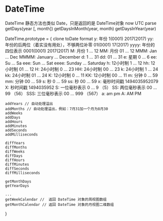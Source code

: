 # DateTime

DateTime 静态方法也类似 Date，只是返回的是 DateTime对象
    now
    UTC
    parse
    getDays(year [, month])
    getDaysInMonth(year, month)
    getDaysInYear(year)

DateTime.prototype = {
    clone
    toDate
    format
        y: 年份 1(0001) 2017(2017)
        yy: 年份的后两位（着实没有用处），不够两位补零 01(0001) 17(2017)
        yyyy: 年份的四位表示 0001(0001) 2017(2017)
        M: 月份 1 ... 12
        MM: 月份 01 ... 12
        MMM: Jan ... Dec
        MMMM: January ... December
        d: 1 ... 31
        dd: 01 ... 31
        <!--D: 1 ... 365-->
        <!--DDD: 001 ... 365-->
        e: 星期 0 ... 6
        ee: Su ... Sa
        eee: Sun ... Sat
        eeee: Sunday ... Saturday
        h: 12小时制 1 ... 12
        hh: 12小时制 01 ... 12
        H: 24小时制 0 ... 23
        HH: 24小时制 00 ... 23
        k: 24小时制 1 ... 24
        kk: 24小时制 01 ... 24
        K: 12小时制 0 ... 11
        KK: 12小时制 00 ... 11
        m: 分钟 0 ... 59
        mm: 分钟 00 ... 59
        s: 秒 0 ... 59
        ss: 秒 00 ... 59
        x: 毫秒时间戳 1494035952079
        X: 秒时间戳 1494035952
        S: 一位毫秒表示 0 ... 9 （5）
        SS: 两位毫秒表示 00 ... 99 （56）
        SSS: 三位毫秒表示 00 ... 999 （567）
        a: am pm
        A: AM PM
    
    addYears // 自动处理溢出
    addMonths // 自动处理溢出，例如：7月31加一个月为8月30
    addWeeks
    addDays
    addHours
    addMinutes
    addSeconds
    addMilliseconds

    diffYears
    diffMonths
    diffWeeks
    diffDays
    diffHours
    diffMinutes
    diffSeconds
    diffMilliseconds

    getMonthDays
    getYearDays

    ...
    getWeekCalendar //  返回 DateTime 对象的周视图数组
    getMonthCalendar // 返回 DateTime 对象的月视图二维数组
}